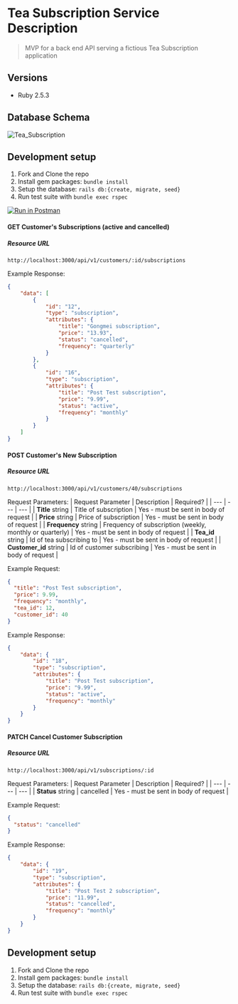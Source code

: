# Tea Subscription Service Description
> MVP for a back end API serving a fictious Tea Subscription application


## Versions
- Ruby 2.5.3

## Database Schema

![Tea_Subscription](https://user-images.githubusercontent.com/24997456/128367696-ce2ea8ab-91f8-4b15-9619-6842ec96bf9d.png)

## Development setup

1. Fork and Clone the repo
2. Install gem packages: `bundle install`
3. Setup the database: `rails db:{create, migrate, seed}`
4. Run test suite with `bundle exec rspec`

[![Run in Postman](https://run.pstmn.io/button.svg)](https://app.getpostman.com/run-collection/15482583-9dc40f00-6990-4c1e-9c67-e3fccaffb3ad?action=collection%2Ffork&collection-url=entityId%3D15482583-9dc40f00-6990-4c1e-9c67-e3fccaffb3ad%26entityType%3Dcollection%26workspaceId%3Ddb127735-43ee-4855-a194-4ccf5766f947)

#### GET Customer's Subscriptions (active and cancelled)

##### Resource URL
```
http://localhost:3000/api/v1/customers/:id/subscriptions
```

Example Response:    
```json
{
    "data": [
        {
            "id": "12",
            "type": "subscription",
            "attributes": {
                "title": "Gongmei subscription",
                "price": "13.93",
                "status": "cancelled",
                "frequency": "quarterly"
            }
        },
        {
            "id": "16",
            "type": "subscription",
            "attributes": {
                "title": "Post Test subscription",
                "price": "9.99",
                "status": "active",
                "frequency": "monthly"
            }
        }
    ]
}
```
#### POST Customer's New Subscription 

##### Resource URL
```
http://localhost:3000/api/v1/customers/40/subscriptions
```
Request Parameters:
| Request Parameter | Description | Required? |
| --- | --- | --- |
| **Title** string | Title of subscription | Yes - must be sent in body of request |
| **Price** string | Price of subscription | Yes - must be sent in body of request |
| **Frequency** string | Frequency of subscription (weekly, monthly or quarterly) | Yes - must be sent in body of request |
| **Tea_id** string | Id of tea subscribing to | Yes - must be sent in body of request |
| **Customer_id** string | Id of customer subscribing | Yes - must be sent in body of request |


Example Request:
```json
{
  "title": "Post Test subscription",
  "price": 9.99,
  "frequency": "monthly",
  "tea_id": 12,
  "customer_id": 40
}
```

Example Response:
   
```json
{
    "data": {
        "id": "18",
        "type": "subscription",
        "attributes": {
            "title": "Post Test subscription",
            "price": "9.99",
            "status": "active",
            "frequency": "monthly"
        }
    }
}
```
#### PATCH Cancel Customer Subscription

##### Resource URL
```
http://localhost:3000/api/v1/subscriptions/:id
```
Request Parameters:
| Request Parameter | Description | Required? |
| --- | --- | --- |
| **Status** string | cancelled | Yes - must be sent in body of request |


Example Request:
```json
{
  "status": "cancelled"
}
```

Example Response:
    
```json
{
    "data": {
        "id": "19",
        "type": "subscription",
        "attributes": {
            "title": "Post Test 2 subscription",
            "price": "11.99",
            "status": "cancelled",
            "frequency": "monthly"
        }
    }
}
```

## Development setup

1. Fork and Clone the repo
2. Install gem packages: `bundle install`
3. Setup the database: `rails db:{create, migrate, seed}`
4. Run test suite with `bundle exec rspec`
